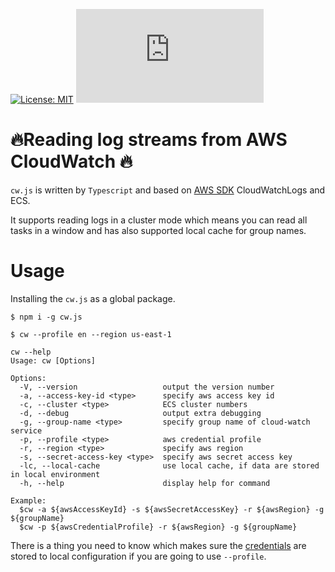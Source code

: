 [![License: MIT](https://img.shields.io/badge/License-MIT-yellow.svg)](https://opensource.org/licenses/MIT)
![](https://img.shields.io/github/package-json/v/danielsss/cw.js)

# 🔥Reading log streams from AWS CloudWatch 🔥

`cw.js` is written by `Typescript` and based on [AWS SDK](https://github.com/aws/aws-sdk-js) CloudWatchLogs and ECS.

It supports
reading logs in a cluster mode
which means you can read all tasks in a window and has also supported local cache for group names.


# Usage

Installing the `cw.js` as a global package.

```shell script
$ npm i -g cw.js
```

```shell script
$ cw --profile en --region us-east-1
```

```shell
cw --help
Usage: cw [Options]

Options:
  -V, --version                   output the version number
  -a, --access-key-id <type>      specify aws access key id
  -c, --cluster <type>            ECS cluster numbers
  -d, --debug                     output extra debugging
  -g, --group-name <type>         specify group name of cloud-watch service
  -p, --profile <type>            aws credential profile
  -r, --region <type>             specify aws region
  -s, --secret-access-key <type>  specify aws secret access key
  -lc, --local-cache              use local cache, if data are stored in local environment
  -h, --help                      display help for command

Example:
  $cw -a ${awsAccessKeyId} -s ${awsSecretAccessKey} -r ${awsRegion} -g ${groupName}
  $cw -p ${awsCredentialProfile} -r ${awsRegion} -g ${groupName}
```

There is a thing you need to know which makes sure the [credentials](https://docs.amazonaws.cn/sdk-for-javascript/v2/developer-guide/loading-node-credentials-shared.html) are stored to local configuration if you are going to use `--profile`.
